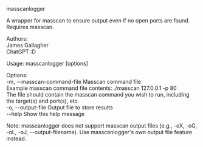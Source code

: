 masscanlogger

A wrapper for masscan to ensure output even if no open ports are found. Requires masscan.

Authors:  
James Gallagher  
ChatGPT :D

Usage: masscanlogger [options]

Options:  
-m, --masscan-command-file <file>    Masscan command file  
Example masscan command file contents: ./masscan 127.0.0.1 -p 80  
The file should contain the masscan command you wish to run, including the target(s) and port(s), etc.  
-o, --output-file <file>             Output file to store results  
--help                               Show this help message
    
Note: masscanlogger does not support masscan output files (e.g., -oX, -oG, -oL, -oJ, --output-filename). Use masscanlogger's own output file feature instead.
